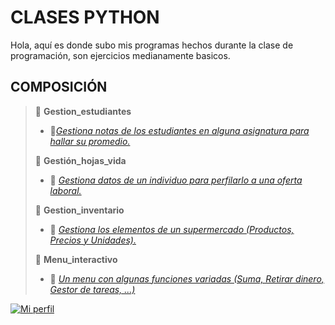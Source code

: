 # CLASES PYTHON

Hola, aquí es donde subo mis programas hechos durante la clase de programación, son ejercicios medianamente basicos.

## COMPOSICIÓN
>📁 **Gestion_estudiantes**
>    - 📄[*Gestiona notas de los estudiantes en alguna asignatura para hallar su promedio.*](https://github.com/Sebas-p-s/Clases-Python/blob/main/Gestor_Estudiante/Gestor_estudiantes_programa.py)
> 
>📁 **Gestión_hojas_vida**
>    - 📄 [*Gestiona datos de un individuo para perfilarlo a una oferta laboral.*](https://github.com/Sebas-p-s/Clases-Python/blob/main/Gestion_hojas_vida/gestion_hojasvida.py)
>   
>📁 **Gestion_inventario**
>    - 📄 [*Gestiona los elementos de un supermercado (Productos, Precios y Unidades).*](https://github.com/Sebas-p-s/Clases-Python/blob/main/Gesti%C3%B3n_inventario/gestion_inventario.py)
>
>📁 **Menu_interactivo**
>    - 📄 [*Un menu con algunas funciones variadas (Suma, Retirar dinero, Gestor de tareas, ...)*](https://github.com/Sebas-p-s/Clases-Python/blob/main/Menu_interactivo/Solucionador%20Problemas%200.2.py)

[![Mi perfil](https://img.shields.io/badge/Mi%20perfil-050505)](https://github.com/Sebas-p-s)


